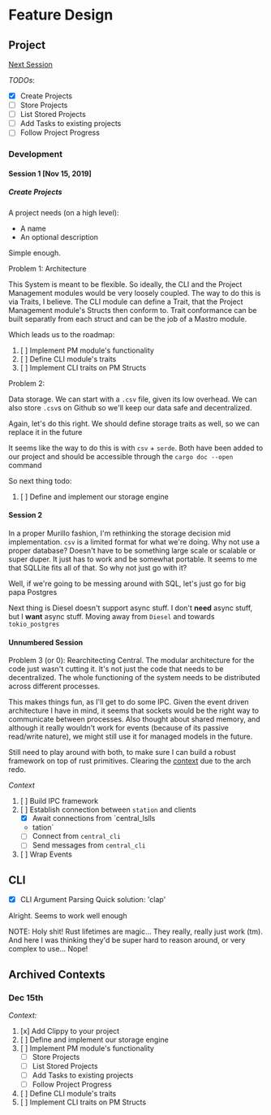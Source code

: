 # Feature Design

## Project

[Next Session](#session-2)

_TODOs_:

- [x] Create Projects
- [ ] Store Projects
- [ ] List Stored Projects
- [ ] Add Tasks to existing projects
- [ ] Follow Project Progress

### Development

#### Session 1 [Nov 15, 2019]

##### Create Projects

A project needs (on a high level):

- A name
- An optional description

Simple enough.

Problem 1: Architecture

This System is meant to be flexible.
So ideally, the CLI and the Project Management modules would be very loosely coupled.
The way to do this is via Traits, I believe.
The CLI module can define a Trait, that the Project Management module's Structs then conform to.
Trait conformance can be built separatly from each struct and can be the job of a Mastro module.

Which leads us to the roadmap:

1. [ ] Implement PM module's functionality
1. [ ] Define CLI module's traits
1. [ ] Implement CLI traits on PM Structs

Problem 2:

Data storage. We can start with a `.csv` file, given its low overhead.
We can also store `.csv`s on Github so we'll keep our data safe and decentralized.

Again, let's do this right.
We should define storage traits as well, so we can replace it in the future

It seems like the way to do this is with `csv` + `serde`.
Both have been added to our project and should be accessible through the `cargo doc --open` command

So next thing todo:

1. [ ] Define and implement our storage engine

#### Session 2

In a proper Murillo fashion, I'm rethinking the storage decision mid implementation.
`csv` is a limited format for what we're doing.
Why not use a proper database?
Doesn't have to be something large scale or scalable or super duper.
It just has to work and be somewhat portable.
It seems to me that SQLLite fits all of that.
So why not just go with it?

Well, if we're going to be messing around with SQL, let's just go for big papa Postgres

Next thing is Diesel doesn't support async stuff.
I don't **need** async stuff, but I **want** async stuff.
Moving away from `Diesel` and towards `tokio_postgres`

#### Unnumbered Session

Problem 3 (or 0): Rearchitecting Central.
The modular architecture for the code just wasn't cutting it.
It's not just the code that needs to be decentralized.
The whole functioning of the system needs to be distributed across different processes.

This makes things fun, as I'll get to do some IPC.
Given the event driven architecture I have in mind,
it seems that sockets would be the right way to communicate between processes.
Also thought about shared memory,
and although it really wouldn't work for events
(because of its passive read/write nature),
we might still use it for managed models in the future.

Still need to play around with both,
to make sure I can build a robust framework on top of rust primitives.
Clearing the [context](#dec-15th) due to the arch redo.

_Context_

1. [ ] Build IPC framework
1. [ ] Establish connection between `station` and clients
   - [x] Await connections from `central_lslls
   - tation`
   - [ ] Connect from `central_cli`
   - [ ] Send messages from `central_cli`
1. [ ] Wrap Events

## CLI

- [x] CLI Argument Parsing
      Quick solution: 'clap'

Alright. Seems to work well enough

NOTE: Holy shit! Rust lifetimes are magic...
They really, really just work (tm).
And here I was thinking they'd be super hard to reason around, or very complex to use...
Nope!

## Archived Contexts

### Dec 15th

_Context:_

1. [x] Add Clippy to your project
1. [ ] Define and implement our storage engine
1. [ ] Implement PM module's functionality
   - [ ] Store Projects
   - [ ] List Stored Projects
   - [ ] Add Tasks to existing projects
   - [ ] Follow Project Progress
1. [ ] Define CLI module's traits
1. [ ] Implement CLI traits on PM Structs

